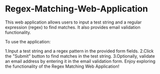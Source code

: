 # Regex-Matching-Web-Application
This web application allows users to input a test string and a regular expression (regex) to find matches. It also provides email validation functionality.

To use the application:

1.Input a test string and a regex pattern in the provided form fields.
2.Click the "Submit" button to find matches in the test string.
3.Optionally, validate an email address by entering it in the email validation form.
Enjoy exploring the functionality of the Regex Matching Web Application!


